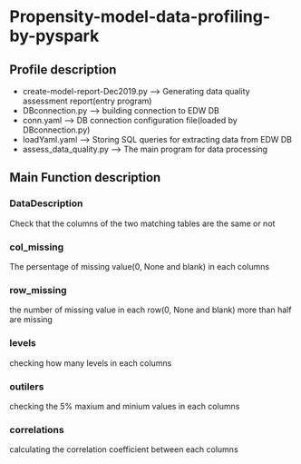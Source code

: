 # Propensity-model-data-profiling-by-pyspark

## Profile description
+ create-model-report-Dec2019.py --> Generating data quality assessment report(entry program)
+ DBconnection.py      --> building connection to EDW DB
+ conn.yaml            --> DB connection configuration file(loaded by DBconnection.py)
+ loadYaml.yaml        --> Storing SQL queries for extracting data from EDW DB
+ assess_data_quality.py  --> The main program for data processing

## Main Function description
### DataDescription
Check that the columns of the two matching tables are the same or not
### col_missing
The persentage of missing value(0, None and blank) in each columns
### row_missing
the number of missing value in each row(0, None and blank) more than half are missing
### levels
checking how many levels in each columns
### outilers
checking the 5% maxium and minium values in each columns
### correlations
calculating the correlation coefficient between each columns
